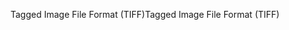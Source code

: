 <span data-ttu-id="c7036-101">Tagged Image File Format (TIFF)</span><span class="sxs-lookup"><span data-stu-id="c7036-101">Tagged Image File Format (TIFF)</span></span>